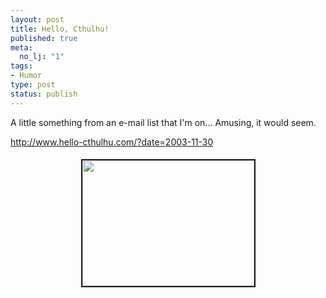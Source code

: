 ```yaml
--- 
layout: post
title: Hello, Cthulhu!
published: true
meta: 
  no_lj: "1"
tags: 
- Humor
type: post
status: publish
---
```

<p>A little something from an e-mail list that I&#39;m on... Amusing, it would seem.</p><p><a href="http://www.hello-cthulhu.com/?date=2003-11-30">
http://www.hello-cthulhu.com/?date=2003-11-30</a></p><p align="center"><img border="2" src="http://www.arcanology.com/images/hello-cthulhu.jpg" width="275" height="201" hspace="5" vspace="5"></p>
